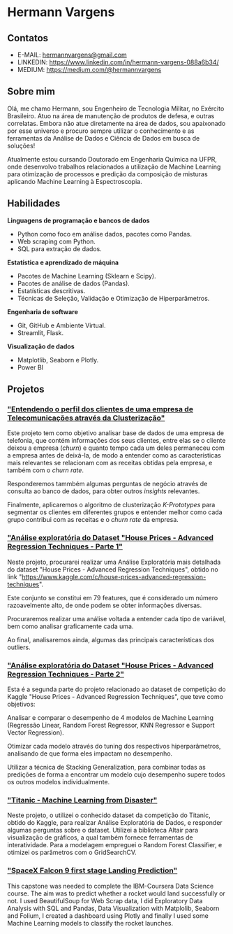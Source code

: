 # Hermann Vargens

## Contatos
- E-MAIL: hermannvargens@gmail.com
- LINKEDIN: https://www.linkedin.com/in/hermann-vargens-088a6b34/
- MEDIUM: https://medium.com/@hermannvargens

## Sobre mim

Olá, me chamo Hermann, sou Engenheiro de Tecnologia Militar, no Exército Brasileiro. Atuo na área de manutenção de produtos de defesa, e outras correlatas. Embora não atue diretamente na área de dados, sou apaixonado por esse universo e procuro sempre utilizar o conhecimento e as ferramentas da Análise de Dados e Ciência de Dados em busca de soluções!

Atualmente estou cursando Doutorado em Engenharia Química na UFPR, onde desenvolvo trabalhos relacionados a utilização de Machine Learning para otimização de processos e predição da composição de misturas aplicando Machine Learning à Espectroscopia.


## Habilidades

**Linguagens de programação e bancos de dados**
- Python como foco em análise dados, pacotes como Pandas.
- Web scraping com Python.
- SQL para extração de dados.

**Estatística e aprendizado de máquina**
- Pacotes de Machine Learning (Sklearn e Scipy).
- Pacotes de análise de dados (Pandas).
- Estatísticas descritivas.
- Técnicas de Seleção, Validação e Otimização de Hiperparâmetros.

**Engenharia de software**
- Git, GitHub e Ambiente Virtual.
- Streamlit, Flask.

**Visualização de dados**
- Matplotlib, Seaborn e Plotly.
- Power BI 

## Projetos

### ["Entendendo o perfil dos clientes de uma empresa de Telecomunicações através da Clusterização"](https://github.com/hermannvargens/Clustering)
Este projeto tem como objetivo analisar base de dados de uma empresa de telefonia, que contém informações dos seus clientes, entre elas se o cliente deixou a empresa (*churn*) e quanto tempo cada um deles permaneceu com a empresa antes de deixá-la, de modo a entender como as características mais relevantes se relacionam com as receitas obtidas pela empresa, e também com o *churn rate*.

Responderemos tammbém algumas perguntas de negócio através de consulta ao banco de dados, para obter outros *insights* relevantes.

Finalmente, aplicaremos o algoritmo de clusterização *K-Prototypes* para segmentar os clientes em diferentes grupos e entender melhor como cada grupo contribui com as receitas e o *churn rate* da empresa.

### ["Análise exploratória do Dataset "House Prices - Advanced Regression Techniques - Parte 1"](https://github.com/hermannvargens/EDA_advaced_regression_houses)
Neste projeto, procurarei realizar uma Análise Exploratória mais detalhada do dataset "House Prices - Advanced Regression Techniques", obtido no link "https://www.kaggle.com/c/house-prices-advanced-regression-techniques".

Este conjunto se constitui em 79 features, que é considerado um número razoavelmente alto, de onde podem se obter informações diversas.

Procuraremos realizar uma análise voltada a entender cada tipo de variável, bem como analisar graficamente cada uma.

Ao final, analisaremos ainda, algumas das principais características dos outliers.

### ["Análise exploratória do Dataset "House Prices - Advanced Regression Techniques - Parte 2"](https://github.com/hermannvargens/Modelling-House-Prices-Advanced-Regression-Techniques)
Esta é a segunda parte do projeto relacionado ao dataset de competição do Kaggle "House Prices - Advanced Regression Techniques", que teve como objetivos:

Analisar e comparar o desempenho de 4 modelos de Machine Learning (Regressão Linear, Random Forest Regressor, KNN Regressor e Support Vector Regression).

Otimizar cada modelo através do tuning dos respectivos hiperparâmetros, analisando de que forma eles impactam no desempenho.

Utilizar a técnica de Stacking Generalization, para combinar todas as predições de forma a encontrar um modelo cujo desempenho supere todos os outros modelos individualmente.

### ["Titanic - Machine Learning from Disaster"](https://github.com/hermannvargens/titanic)
Neste projeto, o utilizei o conhecido dataset da competição do Titanic, obtido do Kaggle, para realizar Análise Exploratória de Dados, e responder algumas perguntas sobre o dataset.
Utilizei a biblioteca Altair para visualização de gráficos, a qual também fornece ferramentas de interatividade.
Para a modelagem empreguei o Random Forest Classifier, e otimizei os parâmetros com o GridSearchCV.

### ["SpaceX Falcon 9 first stage Landing Prediction"](https://github.com/hermannvargens/SpaceX)
This capstone was needed to complete the IBM-Coursera Data Science course. The aim was to predict whether a rocket would land successfully or not. I used BeautifulSoup for Web Scrap data, I did Exploratory Data Analysis with SQL and Pandas, Data Visualization with Matplolib, Seaborn and Folium, I created a dashboard using Plotly and finally I used some Machine Learning models to classify the rocket launches.
